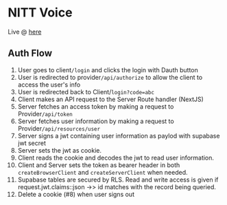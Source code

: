 # NITT Voice
Live @ [here](https://nittvoice.vercel.app)

## Auth Flow
1. User goes to client`/login` and clicks the login with Dauth button
2. User is redirected to provider`/api/authorize` to allow the client to access the user's info
3. User is redirected back to Client/`login?code=abc`
4. Client makes an API request to the Server Route handler (NextJS)
5. Server fetches an access token by making a request to Provider`/api/token`
6. Server fetches user information by making a request to Provider`/api/resources/user`
7. Server signs a jwt containing user information as paylod with supabase jwt secret
8. Server sets the jwt as cookie.
9. Client reads the cookie and decodes the jwt to read user information.
10. Client and Server sets the token as bearer header in both `createBrowserClient` and `createServerClient` when needed.
11. Supabase tables are secured by RLS. Read and write access is given if request.jwt.claims::json ->> id matches with the record being queried.
12. Delete a cookie (#8) when user signs out
